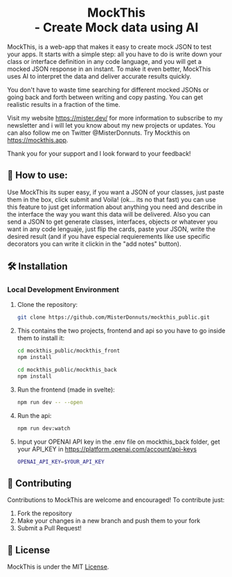 <h1 align="center">MockThis<br> - Create Mock data using AI</h1>

MockThis, is a web-app that makes it easy to create mock JSON to test your apps. It starts with a simple step: all you have to do is write down your class or interface definition in any code language, and you will get a mocked JSON response in an instant. To make it even better, MockThis uses AI to interpret the data and deliver accurate results quickly.

You don't have to waste time searching for different mocked JSONs or going back and forth between writing and copy pasting. You can get realistic results in a fraction of the time.

Visit my website https://mister.dev/ for more information to subscribe to my newsletter and i will let you know about my new projects or updates. You can also follow me on Twitter @MisterDonnuts.
Try Mockthis on https://mockthis.app.

Thank you for your support and I look forward to your feedback!
<br>

## 📖 How to use:

Use MockThis its super easy, if you want a JSON of your classes, just paste them in the box, click submit and Voila! (ok... its no that fast) you can use this feature to just get information about anything you need and describe in the interface the way you want this data will be delivered.
Also you can send a JSON to get generate classes, interfaces, objects or whatever you want in any code lenguaje, just flip the cards, paste your JSON, write the desired result (and if you have especial requierements like use specific decorators you can write it clickin in the "add notes" button).


## 🛠️ Installation

### Local Development Environment

1. Clone the repository:

    ```bash
    git clone https://github.com/MisterDonnuts/mockthis_public.git
    ```

2. This contains the two projects, frontend and api so you have to go inside them to install it:

    ```bash
    cd mockthis_public/mockthis_front
    npm install
    ```
     ```bash
    cd mockthis_public/mockthis_back
    npm install
    ```

3. Run the frontend (made in svelte):
    ```bash
    npm run dev -- --open
    ```
4. Run the api:
    ```bash
    npm run dev:watch
    ```


5. Input your OPENAI API key in the .env file on mockthis_back folder, get your API_KEY in https://platform.openai.com/account/api-keys

    ```bash
    OPENAI_API_KEY=$YOUR_API_KEY
    ```

## 👥 Contributing

Contributions to MockThis are welcome and encouraged! To contribute just:
1. Fork the repository
2. Make your changes in a new branch and push them to your fork
3. Submit a Pull Request!

## 📜 License

MockThis is under the MIT [License](LICENSE).
